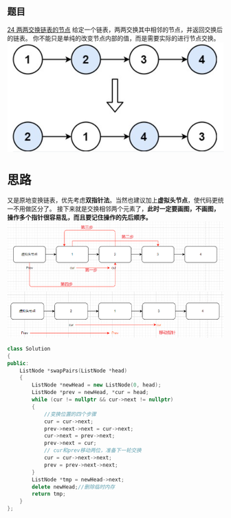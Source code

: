 ## 题目
[24 两两交换链表的节点](https://leetcode-cn.com/problems/swap-nodes-in-pairs/submissions/)
给定一个链表，两两交换其中相邻的节点，并返回交换后的链表。
你不能只是单纯的改变节点内部的值，而是需要实际的进行节点交换。
![image.png](leetcode24.assets/1645173379504-04717ad4-8961-4063-86e8-015ede03b4b5.png)

# 思路
又是原地变换链表，优先考虑**双指针法**。当然也建议加上**虚拟头节点**，使代码更统一不用做区分了。
接下来就是交换相邻两个元素了，**此时一定要画图，不画图，操作多个指针很容易乱，而且要记住操作的先后顺序。**
![image.png](leetcode24.assets/1645174795522-ac043079-a2b2-4a1a-b23f-67d5554ab120.png)
![image.png](leetcode24.assets/1645174950786-6366f212-04d2-42e8-a946-722903e47d51.png)
```cpp
class Solution
{
public:
    ListNode *swapPairs(ListNode *head)
    {
        ListNode *newHead = new ListNode(0, head);
        ListNode *prev = newHead, *cur = head;
        while (cur != nullptr && cur->next != nullptr)
        {
            //变换位置的四个步骤
            cur = cur->next;
            prev->next->next = cur->next;
            cur->next = prev->next;
            prev->next = cur;
			// cur和prev移动两位，准备下一轮交换
            cur = cur->next->next;
            prev = prev->next->next;
        }
        ListNode *tmp = newHead->next;
        delete newHead;//删除临时内存
        return tmp;
    }
};
```
